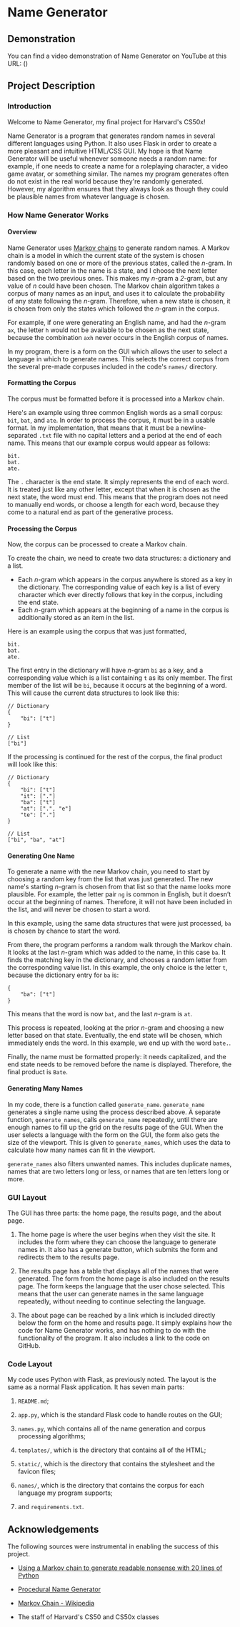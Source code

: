 # Name Generator

## Demonstration

You can find a video demonstration of Name Generator on YouTube at this URL: ()

## Project Description

### Introduction

Welcome to Name Generator, my final project for Harvard's CS50x!

Name Generator is a program that generates random names in several different languages using Python.  It also uses Flask in order to create a more pleasant and intuitive HTML/CSS GUI.  My hope is that Name Generator will be useful whenever someone needs a random name: for example, if one needs to create a name for a roleplaying character, a video game avatar, or something similar.  The names my program generates often do not exist in the real world because they're randomly generated.  However, my algorithm ensures that they always look as though they could be plausible names from whatever language is chosen.

### How Name Generator Works

#### Overview

Name Generator uses [Markov chains](https://en.wikipedia.org/wiki/Markov_chain) to generate random names.  A Markov chain is a model in which the current state of the system is chosen randomly based on one or more of the previous states, called the *n*-gram.  In this case, each letter in the name is a state, and I choose the next letter based on the two previous ones.  This makes my *n*-gram a *2*-gram, but any value of *n* could have been chosen.  The Markov chain algorithm takes a corpus of many names as an input, and uses it to calculate the probability of any state following the *n*-gram.  Therefore, when a new state is chosen, it is chosen from only the states which followed the *n*-gram in the corpus.

For example, if one were generating an English name, and had the *n*-gram `ax`, the letter `h` would not be available to be chosen as the next state, because the combination `axh` never occurs in the English corpus of names.

In my program, there is a form on the GUI which allows the user to select a language in which to generate names.  This selects the correct corpus from the several pre-made corpuses included in the code's `names/` directory.

#### Formatting the Corpus

The corpus must be formatted before it is processed into a Markov chain.

Here's an example using three common English words as a small corpus: `bit`, `bat`, and `ate`.  In order to process the corpus, it must be in a usable format.  In my implementation, that means that it must be a newline-separated `.txt` file with no capital letters and a period at the end of each name.  This means that our example corpus would appear as follows:
```
bit.
bat.
ate.
```
The `.` character is the end state.  It simply represents the end of each word.  It is treated just like any other letter, except that when it is chosen as the next state, the word must end.  This means that the program does not need to manually end words, or choose a length for each word, because they come to a natural end as part of the generative process.

#### Processing the Corpus

Now, the corpus can be processed to create a Markov chain.

To create the chain, we need to create two data structures: a dictionary and a list.

- Each *n*-gram which appears in the corpus anywhere is stored as a key in the dictionary.  The corresponding value of each key is a list of every character which ever directly follows that key in the corpus, including the end state.
- Each *n*-gram which appears at the beginning of a name in the corpus is additionally stored as an item in the list.

Here is an example using the corpus that was just formatted,
```
bit.
bat.
ate.
```
The first entry in the dictionary will have *n*-gram `bi` as a key, and a corresponding value which is a list containing `t` as its only member.  The first member of the list will be `bi`, because it occurs at the beginning of a word.  This will cause the current data structures to look like this:
```
// Dictionary
{
    "bi": ["t"]
}

// List
["bi"]
```
If the processing is continued for the rest of the corpus, the final product will look like this:
```
// Dictionary
{
    "bi": ["t"]
    "it": ["."]
    "ba": ["t"]
    "at": [".", "e"]
    "te": ["."]
}

// List
["bi", "ba", "at"]
```

#### Generating One Name

To generate a name with the new Markov chain, you need to start by choosing a random key from the list that was just generated.  The new name's starting *n*-gram is chosen from that list so that the name looks more plausible.  For example, the letter pair `ng` is common in English, but it doesn’t occur at the beginning of names.  Therefore, it will not have been included in the list, and will never be chosen to start a word.

In this example, using the same data structures that were just processed, `ba` is chosen by chance to start the word.

From there, the program performs a random walk through the Markov chain.  It looks at the last *n*-gram which was added to the name, in this case `ba`.  It finds the matching key in the dictionary, and chooses a random letter from the corresponding value list.  In this example, the only choice is the letter `t`, because the dictionary entry for `ba` is:
```
{
    "ba": ["t"]
}
```
This means that the word is now `bat`, and the last *n*-gram is `at`.

This process is repeated, looking at the prior *n*-gram and choosing a new letter based on that state.  Eventually, the end state will be chosen, which immediately ends the word.  In this example, we end up with the word `bate.`.

Finally, the name must be formatted properly: it needs capitalized, and the end state needs to be removed before the name is displayed.  Therefore, the final product is `Bate`.

#### Generating Many Names

In my code, there is a function called `generate_name`.  `generate_name` generates a single name using the process described above.  A separate function, `generate_names`, calls `generate_name` repeatedly, until there are enough names to fill up the grid on the results page of the GUI.  When the user selects a language with the form on the GUI, the form also gets the size of the viewport.  This is given to `generate_names`, which uses the data to calculate how many names can fit in the viewport.

`generate_names` also filters unwanted names.  This includes duplicate names, names that are two letters long or less, or names that are ten letters long or more.

### GUI Layout

The GUI has three parts: the home page, the results page, and the about page.

1. The home page is where the user begins when they visit the site.  It includes the form where they can choose the language to generate names in.  It also has a generate button, which submits the form and redirects them to the results page.

2. The results page has a table that displays all of the names that were generated.  The form from the home page is also included on the results page.  The form keeps the language that the user chose selected.  This means that the user can generate names in the same language repeatedly, without needing to continue selecting the language.

3. The about page can be reached by a link which is included directly below the form on the home and results page.  It simply explains how the code for Name Generator works, and has nothing to do with the functionality of the program.  It also includes a link to the code on GitHub.

### Code Layout

My code uses Python with Flask, as previously noted.  The layout is the same as a normal Flask application.  It has seven main parts:

1. `README.md`;

2. `app.py`, which is the standard Flask code to handle routes on the GUI;

3. `names.py`, which contains all of the name generation and corpus processing algorithms;

4. `templates/`, which is the directory that contains all of the HTML;

5. `static/`, which is the directory that contains the stylesheet and the favicon files;

6. `names/`, which is the directory that contains the corpus for each language my program supports;

7. and `requirements.txt`.

## Acknowledgements

The following sources were instrumental in enabling the success of this project.

- [Using a Markov chain to generate readable nonsense with 20 lines of Python](https://benhoyt.com/writings/markov-chain/)

- [Procedural Name Generator](https://www.samcodes.co.uk/project/markov-namegen/)

- [Markov Chain - Wikipedia](https://en.wikipedia.org/wiki/Markov_chain)

- The staff of Harvard's CS50 and CS50x classes
